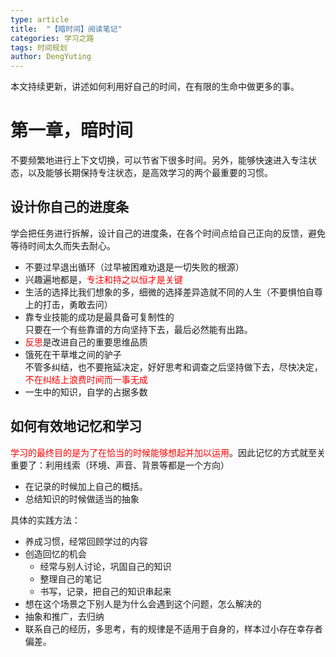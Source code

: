 ```yaml
---
type: article
title:  "【暗时间】阅读笔记"
categories: 学习之路
tags: 时间规划
author: DengYuting
---
```


本文持续更新，讲述如何利用好自己的时间，在有限的生命中做更多的事。
<!--more-->

# 第一章，暗时间  

不要频繁地进行上下文切换，可以节省下很多时间。另外，能够快速进入专注状态，以及能够长期保持专注状态，是高效学习的两个最重要的习惯。

## 设计你自己的进度条  

学会把任务进行拆解，设计自己的进度条，在各个时间点给自己正向的反馈，避免等待时间太久而失去耐心。

- 不要过早退出循环（过早被困难劝退是一切失败的根源）  
- 兴趣遍地都是，<span style="color:red">专注和持之以恒才是关键</span>  
- 生活的选择比我们想象的多，细微的选择差异造就不同的人生（不要惧怕自尊上的打击，勇敢去问）
- 靠专业技能的成功是最具备可复制性的  
只要在一个有些靠谱的方向坚持下去，最后必然能有出路。  
- <span style="color:red">反思</span>是改进自己的重要思维品质  
- 饿死在干草堆之间的驴子  
不管多纠结，也不要拖延决定，好好思考和调查之后坚持做下去，尽快决定，<span style="color:red">不在纠结上浪费时间而一事无成</span>  
- 一生中的知识，自学的占据多数  


## 如何有效地记忆和学习

<span style="color:red">学习的最终目的是为了在恰当的时候能够想起并加以运用</span>。因此记忆的方式就至关重要了：利用线索（环境、声音、背景等都是一个方向）

- 在记录的时候加上自己的概括。
- 总结知识的时候做适当的抽象  

具体的实践方法：  
- 养成习惯，经常回顾学过的内容
- 创造回忆的机会
  - 经常与别人讨论，巩固自己的知识
  - 整理自己的笔记
  - 书写，记录，把自己的知识串起来
- 想在这个场景之下别人是为什么会遇到这个问题，怎么解决的
- 抽象和推广，去归纳
- 联系自己的经历，多思考，有的规律是不适用于自身的，样本过小存在幸存者偏差。  